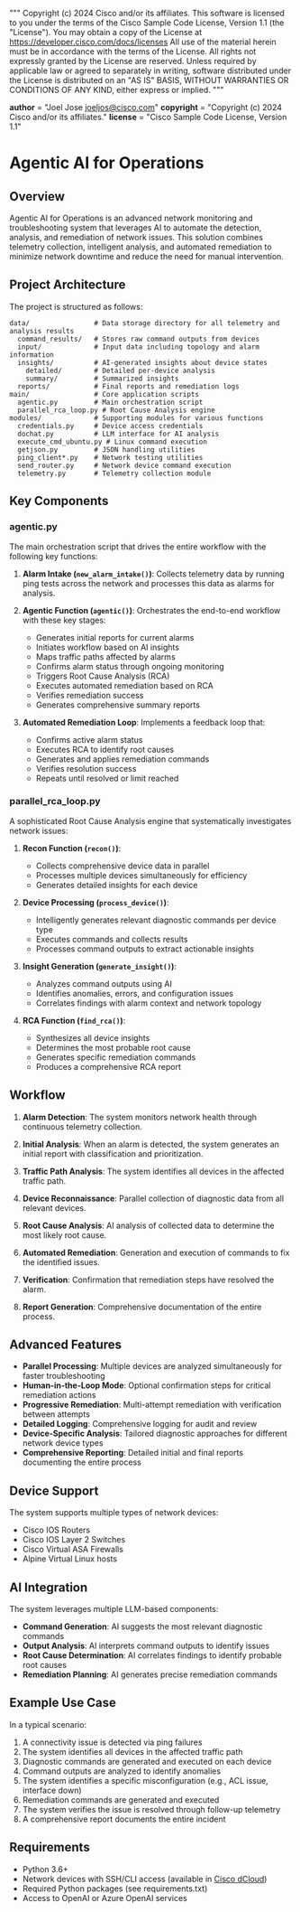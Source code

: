 """
Copyright (c) 2024 Cisco and/or its affiliates.
This software is licensed to you under the terms of the Cisco Sample
Code License, Version 1.1 (the "License"). You may obtain a copy of the
License at
https://developer.cisco.com/docs/licenses
All use of the material herein must be in accordance with the terms of
the License. All rights not expressly granted by the License are
reserved. Unless required by applicable law or agreed to separately in
writing, software distributed under the License is distributed on an "AS
IS" BASIS, WITHOUT WARRANTIES OR CONDITIONS OF ANY KIND, either express
or implied.
"""

__author__ = "Joel Jose <joeljos@cisco.com>"
__copyright__ = "Copyright (c) 2024 Cisco and/or its affiliates."
__license__ = "Cisco Sample Code License, Version 1.1"



# Agentic AI for Operations

## Overview

Agentic AI for Operations is an advanced network monitoring and troubleshooting system that leverages AI to automate the detection, analysis, and remediation of network issues. This solution combines telemetry collection, intelligent analysis, and automated remediation to minimize network downtime and reduce the need for manual intervention.

## Project Architecture

The project is structured as follows:

```
data/                # Data storage directory for all telemetry and analysis results
  command_results/   # Stores raw command outputs from devices
  input/             # Input data including topology and alarm information
  insights/          # AI-generated insights about device states
    detailed/        # Detailed per-device analysis
    summary/         # Summarized insights
  reports/           # Final reports and remediation logs
main/                # Core application scripts
  agentic.py         # Main orchestration script
  parallel_rca_loop.py # Root Cause Analysis engine
modules/             # Supporting modules for various functions
  credentials.py     # Device access credentials
  dochat.py          # LLM interface for AI analysis
  execute_cmd_ubuntu.py # Linux command execution
  getjson.py         # JSON handling utilities
  ping_client*.py    # Network testing utilities
  send_router.py     # Network device command execution
  telemetry.py       # Telemetry collection module
```

## Key Components

### agentic.py

The main orchestration script that drives the entire workflow with the following key functions:

1. **Alarm Intake (`new_alarm_intake()`)**: Collects telemetry data by running ping tests across the network and processes this data as alarms for analysis.

2. **Agentic Function (`agentic()`)**: Orchestrates the end-to-end workflow with these key stages:
   - Generates initial reports for current alarms
   - Initiates workflow based on AI insights
   - Maps traffic paths affected by alarms
   - Confirms alarm status through ongoing monitoring
   - Triggers Root Cause Analysis (RCA)
   - Executes automated remediation based on RCA
   - Verifies remediation success
   - Generates comprehensive summary reports

3. **Automated Remediation Loop**: Implements a feedback loop that:
   - Confirms active alarm status
   - Executes RCA to identify root causes
   - Generates and applies remediation commands
   - Verifies resolution success
   - Repeats until resolved or limit reached

### parallel_rca_loop.py

A sophisticated Root Cause Analysis engine that systematically investigates network issues:

1. **Recon Function (`recon()`)**: 
   - Collects comprehensive device data in parallel
   - Processes multiple devices simultaneously for efficiency
   - Generates detailed insights for each device

2. **Device Processing (`process_device()`)**: 
   - Intelligently generates relevant diagnostic commands per device type
   - Executes commands and collects results
   - Processes command outputs to extract actionable insights

3. **Insight Generation (`generate_insight()`)**: 
   - Analyzes command outputs using AI
   - Identifies anomalies, errors, and configuration issues
   - Correlates findings with alarm context and network topology

4. **RCA Function (`find_rca()`)**: 
   - Synthesizes all device insights
   - Determines the most probable root cause
   - Generates specific remediation commands
   - Produces a comprehensive RCA report

## Workflow

1. **Alarm Detection**: The system monitors network health through continuous telemetry collection.

2. **Initial Analysis**: When an alarm is detected, the system generates an initial report with classification and prioritization.

3. **Traffic Path Analysis**: The system identifies all devices in the affected traffic path.

4. **Device Reconnaissance**: Parallel collection of diagnostic data from all relevant devices.

5. **Root Cause Analysis**: AI analysis of collected data to determine the most likely root cause.

6. **Automated Remediation**: Generation and execution of commands to fix the identified issues.

7. **Verification**: Confirmation that remediation steps have resolved the alarm.

8. **Report Generation**: Comprehensive documentation of the entire process.

## Advanced Features

- **Parallel Processing**: Multiple devices are analyzed simultaneously for faster troubleshooting
- **Human-in-the-Loop Mode**: Optional confirmation steps for critical remediation actions
- **Progressive Remediation**: Multi-attempt remediation with verification between attempts
- **Detailed Logging**: Comprehensive logging for audit and review
- **Device-Specific Analysis**: Tailored diagnostic approaches for different network device types
- **Comprehensive Reporting**: Detailed initial and final reports documenting the entire process

## Device Support

The system supports multiple types of network devices:
- Cisco IOS Routers
- Cisco IOS Layer 2 Switches
- Cisco Virtual ASA Firewalls
- Alpine Virtual Linux hosts

## AI Integration

The system leverages multiple LLM-based components:
- **Command Generation**: AI suggests the most relevant diagnostic commands
- **Output Analysis**: AI interprets command outputs to identify issues
- **Root Cause Determination**: AI correlates findings to identify probable root causes
- **Remediation Planning**: AI generates precise remediation commands

## Example Use Case

In a typical scenario:
1. A connectivity issue is detected via ping failures
2. The system identifies all devices in the affected traffic path
3. Diagnostic commands are generated and executed on each device
4. Command outputs are analyzed to identify anomalies
5. The system identifies a specific misconfiguration (e.g., ACL issue, interface down)
6. Remediation commands are generated and executed
7. The system verifies the issue is resolved through follow-up telemetry
8. A comprehensive report documents the entire incident

## Requirements

- Python 3.6+
- Network devices with SSH/CLI access (available in [Cisco dCloud](https://dcloud2-sng.cisco.com/content/demo/512093?returnPathTitleKey=content-view))
- Required Python packages (see requirements.txt)
- Access to OpenAI or Azure OpenAI services